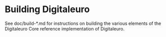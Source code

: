 Building Digitaleuro
================

See doc/build-*.md for instructions on building the various
elements of the Digitaleuro Core reference implementation of Digitaleuro.
